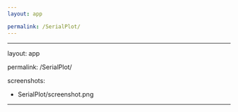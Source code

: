 ```yaml
---
layout: app

permalink: /SerialPlot/
---
```

---
layout: app

permalink: /SerialPlot/

screenshots:
  - SerialPlot/screenshot.png
---
